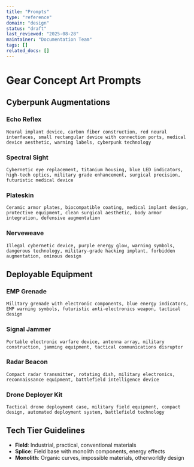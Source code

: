 ```yaml
---
title: "Prompts"
type: "reference"
domain: "design"
status: "draft"
last_reviewed: "2025-08-28"
maintainer: "Documentation Team"
tags: []
related_docs: []
---
```


# Gear Concept Art Prompts

## Cyberpunk Augmentations

### Echo Reflex

```text
Neural implant device, carbon fiber construction, red neural interfaces, small rectangular device with connection ports, medical device aesthetic, warning labels, cyberpunk technology
```

### Spectral Sight

```text
Cybernetic eye replacement, titanium housing, blue LED indicators, high-tech optics, military grade enhancement, surgical precision, futuristic medical device
```

### Plateskin

```text
Ceramic armor plates, biocompatible coating, medical implant design, protective equipment, clean surgical aesthetic, body armor integration, defensive augmentation
```

### Nerveweave

```text
Illegal cybernetic device, purple energy glow, warning symbols, dangerous technology, military-grade hacking implant, forbidden augmentation, ominous design
```

## Deployable Equipment

### EMP Grenade

```text
Military grenade with electronic components, blue energy indicators, EMP warning symbols, futuristic anti-electronics weapon, tactical design
```

### Signal Jammer

```text
Portable electronic warfare device, antenna array, military construction, jamming equipment, tactical communications disruptor
```

### Radar Beacon

```text
Compact radar transmitter, rotating dish, military electronics, reconnaissance equipment, battlefield intelligence device
```

### Drone Deployer Kit

```text
Tactical drone deployment case, military field equipment, compact design, automated deployment system, battlefield technology
```

## Tech Tier Guidelines

- **Field**: Industrial, practical, conventional materials
- **Splice**: Field base with monolith components, energy effects
- **Monolith**: Organic curves, impossible materials, otherworldly design

